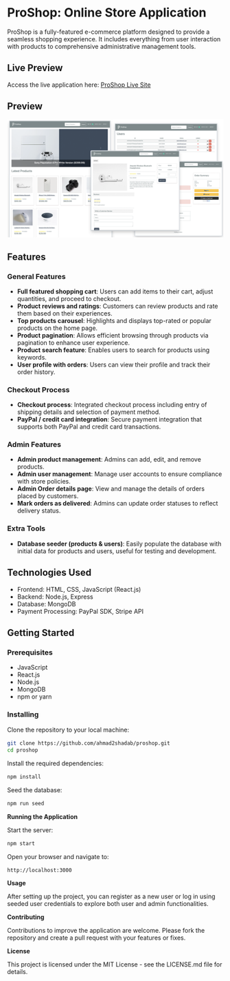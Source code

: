 # ProShop: Online Store Application

ProShop is a fully-featured e-commerce platform designed to provide a seamless shopping experience. It includes everything from user interaction with products to comprehensive administrative management tools.

## Live Preview

Access the live application here: [ProShop Live Site](https://ahmad2shadab-fullstack-ecom.netlify.app/)

## Preview

![ProShop Preview](frontend/public/assets/images/screens.png)

## Features

### General Features

- **Full featured shopping cart**: Users can add items to their cart, adjust quantities, and proceed to checkout.
- **Product reviews and ratings**: Customers can review products and rate them based on their experiences.
- **Top products carousel**: Highlights and displays top-rated or popular products on the home page.
- **Product pagination**: Allows efficient browsing through products via pagination to enhance user experience.
- **Product search feature**: Enables users to search for products using keywords.
- **User profile with orders**: Users can view their profile and track their order history.

### Checkout Process

- **Checkout process**: Integrated checkout process including entry of shipping details and selection of payment method.
- **PayPal / credit card integration**: Secure payment integration that supports both PayPal and credit card transactions.

### Admin Features

- **Admin product management**: Admins can add, edit, and remove products.
- **Admin user management**: Manage user accounts to ensure compliance with store policies.
- **Admin Order details page**: View and manage the details of orders placed by customers.
- **Mark orders as delivered**: Admins can update order statuses to reflect delivery status.

### Extra Tools

- **Database seeder (products & users)**: Easily populate the database with initial data for products and users, useful for testing and development.

## Technologies Used

- Frontend: HTML, CSS, JavaScript (React.js)
- Backend: Node.js, Express
- Database: MongoDB
- Payment Processing: PayPal SDK, Stripe API

## Getting Started

### Prerequisites

- JavaScript
- React.js
- Node.js
- MongoDB
- npm or yarn

### Installing

Clone the repository to your local machine:

```bash
git clone https://github.com/ahmad2shadab/proshop.git
cd proshop
```

Install the required dependencies:

```bash
npm install
```

Seed the database:

```bash
npm run seed
```

**Running the Application**

Start the server:

```bash
npm start
```

Open your browser and navigate to:

```arduino
http://localhost:3000
```

**Usage**

After setting up the project, you can register as a new user or log in using seeded user credentials to explore both user and admin functionalities.

**Contributing**

Contributions to improve the application are welcome. Please fork the repository and create a pull request with your features or fixes.

**License**

This project is licensed under the MIT License - see the LICENSE.md file for details.
